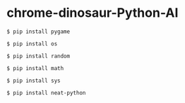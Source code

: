 # chrome-dinosaur-Python-AI

```
$ pip install pygame
```

```
$ pip install os
```
```
$ pip install random
```
```
$ pip install math
```
```
$ pip install sys
```
```
$ pip install neat-python
```

